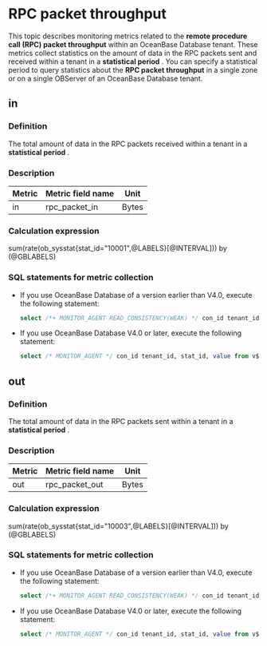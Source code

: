 # RPC packet throughput

This topic describes monitoring metrics related to the **remote procedure call (RPC) packet throughput** within an OceanBase Database tenant. These metrics collect statistics on the amount of data in the RPC packets sent and received within a tenant in a **statistical period** . You can specify a statistical period to query statistics about the **RPC packet throughput** in a single zone or on a single OBServer of an OceanBase Database tenant.

## in

### Definition

The total amount of data in the RPC packets received within a tenant in a **statistical period** .

### Description

| **Metric** | **Metric field name** | **Unit** |
|------------|-----------------------|----------|
| in         | rpc_packet_in         | Bytes    |

### Calculation expression

sum(rate(ob_sysstat{stat_id="10001",@LABELS}\[@INTERVAL\])) by (@GBLABELS)

### SQL statements for metric collection

* If you use OceanBase Database of a version earlier than V4.0, execute the following statement:

  ```sql
  select /*+ MONITOR_AGENT READ_CONSISTENCY(WEAK) */ con_id tenant_id, stat_id, value from v$sysstat where stat_id IN (10001) and (con_id > 1000 or con_id = 1) and class < 1000
  ```

* If you use OceanBase Database V4.0 or later, execute the following statement:

  ```sql
  select /* MONITOR_AGENT */ con_id tenant_id, stat_id, value from v$sysstat, DBA_OB_TENANTS where stat_id IN (10001) and (con_id > 1000 or con_id = 1) and class < 1000
  ```

## out

### Definition

The total amount of data in the RPC packets sent within a tenant in a **statistical period** .

### Description

| **Metric** | **Metric field name** | **Unit** |
|------------|-----------------------|----------|
| out        | rpc_packet_out        | Bytes    |

### Calculation expression

sum(rate(ob_sysstat{stat_id="10003",@LABELS}\[@INTERVAL\])) by (@GBLABELS)

### SQL statements for metric collection

* If you use OceanBase Database of a version earlier than V4.0, execute the following statement:

  ```sql
  select /*+ MONITOR_AGENT READ_CONSISTENCY(WEAK) */ con_id tenant_id, stat_id, value from v$sysstat where stat_id IN (10003) and (con_id > 1000 or con_id = 1) and class < 1000
  ```

* If you use OceanBase Database V4.0 or later, execute the following statement:

  ```sql
  select /* MONITOR_AGENT */ con_id tenant_id, stat_id, value from v$sysstat, DBA_OB_TENANTS where stat_id IN (10003) and (con_id > 1000 or con_id = 1) and class < 1000
  ```
